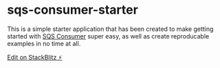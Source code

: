 # sqs-consumer-starter

This is a simple starter application that has been created to make getting started with [SQS Consumer](https://github.com/bbc/sqs-consumer) super easy, as well as create reproducable examples in no time at all.

[Edit on StackBlitz ⚡️](https://stackblitz.com/edit/node-p2sxbt)
